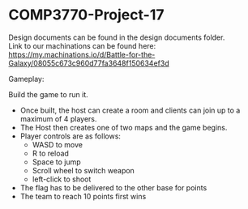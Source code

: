 # COMP3770-Project-17 <br>
Design documents can be found in the design documents folder. <br>
Link to our machinations can be found here: https://my.machinations.io/d/Battle-for-the-Galaxy/08055c673c960d77fa3648f150634ef3d

Gameplay:

Build the game to run it.
 - Once built, the host can create a room and clients can join up to a maximum of 4 players. 
 - The Host then creates one of two maps and the game begins. 
 - Player controls are as follows:
      - WASD to move
      - R to reload
      - Space to jump
      - Scroll wheel to switch weapon
      - left-click to shoot
 - The flag has to be delivered to the other base for points
 - The team to reach 10 points first wins


